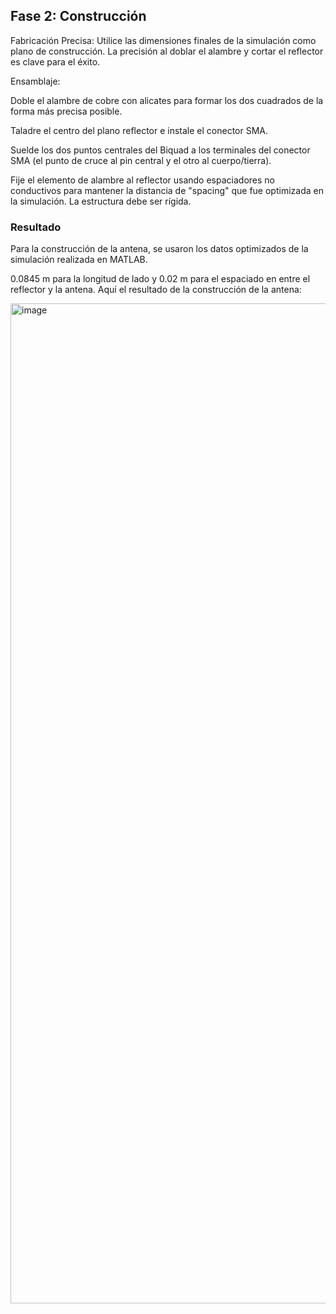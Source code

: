 ## Fase 2: Construcción
Fabricación Precisa: Utilice las dimensiones finales de la simulación como plano de construcción. La precisión al doblar el alambre y cortar el reflector es clave para el éxito.

Ensamblaje:

Doble el alambre de cobre con alicates para formar los dos cuadrados de la forma más precisa posible.

Taladre el centro del plano reflector e instale el conector SMA.

Suelde los dos puntos centrales del Biquad a los terminales del conector SMA (el punto de cruce al pin central y el otro al cuerpo/tierra).

Fije el elemento de alambre al reflector usando espaciadores no conductivos para mantener la distancia de "spacing" que fue optimizada en la simulación. La estructura debe ser rígida.

### Resultado 
Para la construcción de la antena, se usaron los datos optimizados de la simulación realizada en MATLAB.

0.0845 m para la longitud de lado y 0.02 m para el espaciado en entre el reflector y la
antena. Aquí el resultado de la construcción de la antena:

<img width="1200" height="1600" alt="image" src="https://github.com/user-attachments/assets/9cb7a11a-5ed7-4def-93b4-d65f73b7d194" />
